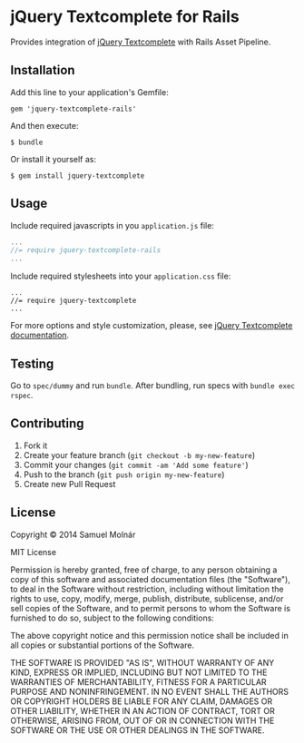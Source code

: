 # jQuery Textcomplete for Rails

Provides integration of [jQuery Textcomplete](https://github.com/yuku-t/jquery-textcomplete) with Rails Asset Pipeline.

## Installation

Add this line to your application's Gemfile:

    gem 'jquery-textcomplete-rails'

And then execute:

    $ bundle

Or install it yourself as:

    $ gem install jquery-textcomplete

## Usage

Include required javascripts in you `application.js` file:
```javascript
...
//= require jquery-textcomplete-rails
...
```

Include required stylesheets into your `application.css` file:
```
...
//= require jquery-textcomplete
...
```

For more options and style customization, please, see [jQuery Textcomplete documentation](https://github.com/yuku-t/jquery-textcomplete).

## Testing

Go to `spec/dummy` and run `bundle`. After bundling, run specs with `bundle exec rspec`.

## Contributing

1. Fork it
2. Create your feature branch (`git checkout -b my-new-feature`)
3. Commit your changes (`git commit -am 'Add some feature'`)
4. Push to the branch (`git push origin my-new-feature`)
5. Create new Pull Request

## License

Copyright &copy; 2014 Samuel Molnár

MIT License

Permission is hereby granted, free of charge, to any person obtaining
a copy of this software and associated documentation files (the
"Software"), to deal in the Software without restriction, including
without limitation the rights to use, copy, modify, merge, publish,
distribute, sublicense, and/or sell copies of the Software, and to
permit persons to whom the Software is furnished to do so, subject to
the following conditions:

The above copyright notice and this permission notice shall be
included in all copies or substantial portions of the Software.

THE SOFTWARE IS PROVIDED "AS IS", WITHOUT WARRANTY OF ANY KIND,
EXPRESS OR IMPLIED, INCLUDING BUT NOT LIMITED TO THE WARRANTIES OF
MERCHANTABILITY, FITNESS FOR A PARTICULAR PURPOSE AND
NONINFRINGEMENT. IN NO EVENT SHALL THE AUTHORS OR COPYRIGHT HOLDERS BE
LIABLE FOR ANY CLAIM, DAMAGES OR OTHER LIABILITY, WHETHER IN AN ACTION
OF CONTRACT, TORT OR OTHERWISE, ARISING FROM, OUT OF OR IN CONNECTION
WITH THE SOFTWARE OR THE USE OR OTHER DEALINGS IN THE SOFTWARE.

